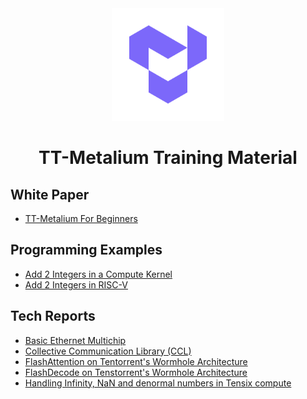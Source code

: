 <div align="center">

<img src="https://github.com/tenstorrent/tt-metal/blob/main/docs/source/common/images/favicon.png" width="180" height="180" />

<h1>

TT-Metalium Training Material

</h1>
</div>

## White Paper
- [TT-Metalium For Beginners](https://github.com/tenstorrent/tt-training/blob/main/tt-metalium/TT-Metalium_For_Beginners.md)

## Programming Examples
- [Add 2 Integers in a Compute Kernel](https://github.com/tenstorrent/tt-training/blob/main/tt-metalium/prog_examples/add_2_integers_in_compute.md)
- [Add 2 Integers in RISC-V](https://github.com/tenstorrent/tt-training/blob/main/tt-metalium/prog_examples/add_2_integers_in_riscv.md)

## Tech Reports
- [Basic Ethernet Multichip](https://github.com/tenstorrent/tt-metal/blob/main/tech_reports/EthernetMultichip/BasicEthernetGuide.md)
- [Collective Communication Library (CCL)](https://github.com/tenstorrent/tt-metal/blob/main/tech_reports/EthernetMultichip/CclDeveloperGuide.md)
- [FlashAttention on Tentorrent's Wormhole Architecture](https://github.com/tenstorrent/tt-metal/blob/main/tech_reports/FlashAttention/FlashAttention.md)
- [FlashDecode on Tenstorrent's Wormhole Architecture](https://github.com/tenstorrent/tt-metal/blob/main/tech_reports/FlashAttention/FlashDecode.md)
- [Handling Infinity, NaN and denormal numbers in Tensix compute](https://github.com/tenstorrent/tt-metal/blob/main/tech_reports/Handling_Special_Value/special_values.md)
